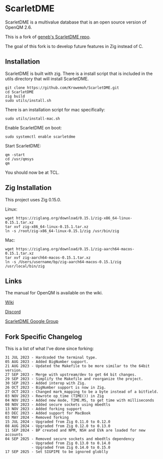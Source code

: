 # ScarletDME

ScarletDME is a multivalue database that is an open source version of OpenQM 2.6.

This is a fork of [geneb's ScarletDME repo](https://github.com/geneb/ScarletDME).

The goal of this fork is to develop future features in Zig instead of C.

## Installation

ScarletDME is built with zig. There is a install script that is included in the utils directory that will install ScarletDME.

```
git clone https://github.com/Krowemoh/ScarletDME.git
cd ScarletDME
zig build
sudo utils/install.sh
```

There is an installation script for mac specifically:

```
sudo utils/install-mac.sh
```

Enable ScarletDME on boot:

```
sudo systemctl enable scarletdme
```

Start ScarletDME:

```
qm -start
cd /usr/qmsys
qm
```

You should now be at TCL.

## Zig Installation

This project uses Zig 0.15.0.

Linux:

```
wget https://ziglang.org/download/0.15.1/zig-x86_64-linux-0.15.1.tar.xz
tar xvf zig-x86_64-linux-0.15.1.tar.xz
ln -s /root/zig-x86_64-linux-0.15.1/zig /usr/bin/zig
```

Mac:

```
wget https://ziglang.org/download/0.15.1/zig-aarch64-macos-0.15.1.tar.xz
tar xvf zig-aarch64-macos-0.15.1.tar.xz
ln -s /Users/username/bp/zig-aarch64-macos-0.15.1/zig /usr/local/bin/zig
```

## Links

The manual for OpenQM is available on the wiki.

[Wiki](https://scarlet.deltasoft.com/index.php/Documentation)

[Discord](https://discord.gg/H7MPapC2hK)

[ScarletDME Google Group](https://groups.google.com/g/scarletdme/)


## Fork Specific Changelog

This is a list of what I've done since forking:

```
31 JUL 2023 - Hardcoded the terminal type.  
05 AUG 2023 - Added BigNumber support.  
21 AUG 2023 - Updated the Makefile to be more similar to the 64bit version.  
27 SEP 2023 - Merge with upstream/dev to get 64 bit changes.
29 SEP 2023 - Simplify the Makefile and reorganize the project.
30 SEP 2023 - Added interop with Zig.
26 OCT 2023 - BigNumber support is now in Zig.
27 OCT 2023 - Changed mark_mapping to be a byte instead of a bitfield.
03 NOV 2023 - Rewrote op_time (TIME()) in Zig
04 NOV 2023 - Added new mode, TIME.MS, to get time with milliseconds
08 NOV 2023 - Added secure sockets using mbedtls
13 NOV 2023 - Added forking support
03 DEC 2023 - Added support for MacBook
03 MAY 2024 - Removed forking
15 JUL 2024 - Upgraded from Zig 0.11.0 to 0.12.0
08 AUG 2024 - Upgraded from Zig 0.12.0 to 0.13.0
11 SEP 2024 - BP created and NPM, NSH and EVA are loaded for new accounts
04 SEP 2025 - Removed secure sockets and mbedtls dependency
            - Upgraded from Zig 0.13.0 to 0.14.0
            - Upgraded from Zig 0.14.0 to 0.15.0
17 SEP 2025 - Set SIGPIPE to be ignored globlly
```


